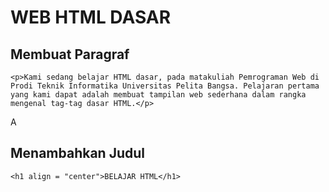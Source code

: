 # WEB HTML DASAR

## Membuat Paragraf
  `<p>Kami sedang belajar HTML dasar, pada matakuliah Pemrograman
  Web di Prodi Teknik Informatika Universitas Pelita Bangsa. Pelajaran pertama
  yang kami dapat adalah membuat tampilan web sederhana dalam rangka mengenal
  tag-tag dasar HTML.</p>`

A

## Menambahkan Judul
`<h1 align = "center">BELAJAR HTML</h1>`
